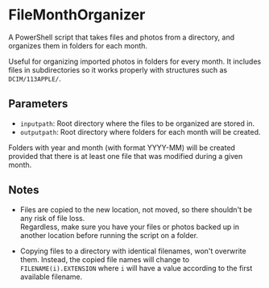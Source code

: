 # FileMonthOrganizer
A PowerShell script that takes files and photos from a directory, and organizes them in folders for each month.

Useful for organizing imported photos in folders for every month. It includes files in subdirectories so it works properly with structures such as `DCIM/113APPLE/`.

## Parameters

- `inputpath`: Root directory where the files to be organized are stored in.
- `outputpath`: Root directory where folders for each month will be created.

Folders with year and month (with format YYYY-MM) will be created provided that there is at least one file that was modified during a given month.

## Notes

- Files are copied to the new location, not moved, so there shouldn't be any risk of file loss.  
Regardless, make sure you have your files or photos backed up in another location before running the script on a folder.

- Copying files to a directory with identical filenames, won't overwrite them. Instead, the copied file names will change to `FILENAME(i).EXTENSION` where `i` will have a value according to the first available filename.

